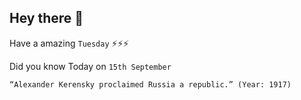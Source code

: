 ## Hey there 👋
Have a amazing `Tuesday` ⚡⚡⚡

Did you know Today on `15th September`
```
“Alexander Kerensky proclaimed Russia a republic.” (Year: 1917)
```
